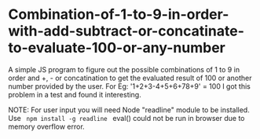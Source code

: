 # Combination-of-1-to-9-in-order-with-add-subtract-or-concatinate-to-evaluate-100-or-any-number

A simple JS program to figure out the possible combinations of 1 to 9 in order and +, - or concatination to get the evaluated result of 100 or another number provided by the user.
For Eg: '1+2+3-4+5+6+78+9' = 100
I got this problem in a test and found it interesting.

NOTE: For user input you will need Node "readline" module to be installed. Use 
      <code> npm install -g readline </code>
      eval() could not be run in browser due to memory overflow error.
      
